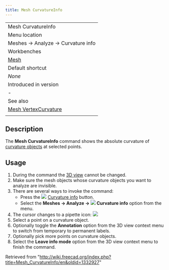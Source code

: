 ```yaml
---
title: Mesh CurvatureInfo
---
```


|                                                                      |
| -------------------------------------------------------------------- |
| Mesh CurvatureInfo                                                   |
| Menu location                                                        |
| Meshes → Analyze → Curvature info                                    |
| Workbenches                                                          |
| [Mesh](/Mesh_Workbench "Mesh Workbench")                             |
| Default shortcut                                                     |
| _None_                                                               |
| Introduced in version                                                |
| -                                                                    |
| See also                                                             |
| [Mesh VertexCurvature](/Mesh_VertexCurvature "Mesh VertexCurvature") |
|                                                                      |

## Description

The **Mesh CurvatureInfo** command shows the absolute curvature of [curvature objects](/Mesh_VertexCurvature "Mesh VertexCurvature") at selected points.

## Usage

1. During the command the [3D view](/3D_view "3D view") cannot be changed.
2. Make sure the mesh objects whose curvature objects you want to analyze are invisible.
3. There are several ways to invoke the command:
   - Press the ![](/images/Mesh_CurvatureInfo.svg) [Curvature info](/Mesh_CurvatureInfo "Mesh CurvatureInfo") button.
   - Select the **Meshes → Analyze → ![](/images/Mesh_CurvatureInfo.svg) Curvature info** option from the menu.
4. The cursor changes to a pipette icon: ![](/images/Mesh_EvaluateFacet.svg)
5. Select a point on a curvature object.
6. Optionally toggle the **Annotation** option from the 3D view context menu to switch from temporary to permanent labels.
7. Optionally pick more points on curvature objects.
8. Select the **Leave info mode** option from the 3D view context menu to finish the command.

Retrieved from "<http://wiki.freecad.org/index.php?title=Mesh_CurvatureInfo/en&oldid=1332927>"

